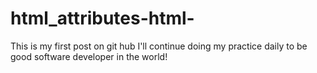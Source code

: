# html_attributes-html-
This is my first post on git hub I'll continue doing my practice daily to be good software developer in the world!

